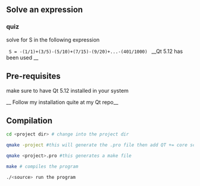 ## Solve an expression
### quiz

solve for S in  the following expression

` 
S = -(1/1)+(3/5)-(5/10)+(7/15)-(9/20)+...-(401/1000) 
`
__Qt 5.12  has been used __

##  Pre-requisites
make sure to have Qt 5.12 installed in your system

__ Follow my installation quite at my Qt repo__

##  Compilation

```bash
cd <project dir> # change into the project dir
```
```bash
qmake -project #this will generate the .pro file then add QT += core script
```
```bash
qmake <project>.pro #this generates a make file 
```
```bash
make # compiles the program 
```
```bash
./<source> run the program
```

